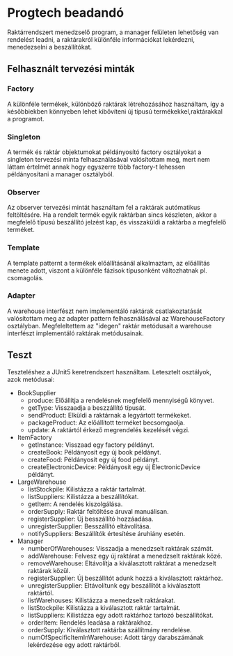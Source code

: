 # Progtech beadandó
Raktárrendszert menedzselő program, a manager felületen lehetőség van rendelést leadni, a raktárakról különféle információkat lekérdezni, menedezselni a beszállítókat. 
## Felhasznált tervezési minták
### Factory
A különféle termékek, különböző raktárak létrehozásához használtam, így a későbbiekben könnyeben lehet kibővíteni új típusú termékekkel,raktárakkal a programot.

### Singleton
A termék és raktár objektumokat példányosító factory osztályokat a singleton tervezési minta felhasználásával valósítottam meg, mert nem láttam értelmét annak hogy egyszerre több factory-t lehessen példányosítani a manager osztályból.

### Observer
Az observer tervezési mintát használtam fel a raktárak autómatikus feltöltésére. Ha a rendelt termék egyik raktárban sincs készleten, akkor a megfelelő típusú beszállító jelzést kap, és visszaküldi a raktárba a megfelelő terméket.

### Template
A template patternt a termékek előállításánál alkalmaztam, az előállítás menete adott, viszont a különféle fázisok típusonként változhatnak pl. csomagolás.

### Adapter
A warehouse interfészt nem implementáló raktárak csatlakoztatását valósítottam meg az adapter pattern felhasználásával az WarehouseFactory osztályban.
Megfeleltettem az "idegen" raktár metódusait a warehouse interfészt implementáló raktárak metódusainak.

## Teszt
Teszteléshez a JUnit5 keretrendszert használtam.
Letesztelt osztályok, azok metódusai:
* BookSupplier
    * produce: Előállítja a rendelésnek megfelelő mennyiségű könyvet.
    * getType: Visszaadja a beszzállító típusát.
    * sendProduct: Elküldi a raktárnak a legyártott termékeket.
    * packageProduct: Az előállított terméket becsomgaolja.
    * update: A raktártól érkező megrendelés kezelését végzi.
* ItemFactory
    * getInstance: Visszaad egy factory példányt.
    * createBook: Példányosít egy új book példányt.
    * createFood: Példányosít egy új food példányt.
    * createElectronicDevice: Példányosít egy új ElectronicDevice példányt.
* LargeWarehouse
    * listStockpile: Kilistázza a raktár tartalmát.
    * listSuppliers: Kilistázza a beszállítókat.
    * getItem: A rendelés kiszolgálása. 
    * orderSupply: Raktár feltöltése áruval manuálisan.
    * registerSupplier: Új besszállító hozzáadása.
    * unregisterSupplier: Besszállító eltávolítása.
    * notifySuppliers: Beszállítók értesítése áruhiány esetén.
* Manager
    * numberOfWarehouses: Visszadja a menedzselt raktárak számát.
    * addWarehouse: Felvesz egy új raktárat a menedzselt raktárak közé.
    * removeWarehouse: Eltávolítja a kiválasztott raktárat a menedzselt raktárak közül.
    * registerSupplier: Új beszállítót adunk hozzá a kiválasztott raktárhoz.
    * unregisterSupplier: Eltávolítunk egy beszállítót a kiválasztott raktártól.
    * listWarehouses: Kilistázza a menedzselt raktárakat.
    * listStockpile: Kilistázza a kiválasztott raktár tartalmát.
    * listSuppliers: Kilistázza egy adott raktárhoz tartozó beszállítókat.
    * orderItem: Rendelés leadása a raktárakhoz. 
    * orderSupply: Kiválasztott raktárba szállítmány rendelése.
    * numOfSpecificItemInWarehouse: Adott tárgy darabszámának lekérdezése egy adott raktárból.



